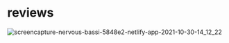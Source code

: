 # reviews
![screencapture-nervous-bassi-5848e2-netlify-app-2021-10-30-14_12_22](https://user-images.githubusercontent.com/40139304/139525538-67fbf687-bdb4-4118-a7ae-c96a196bd403.png)
